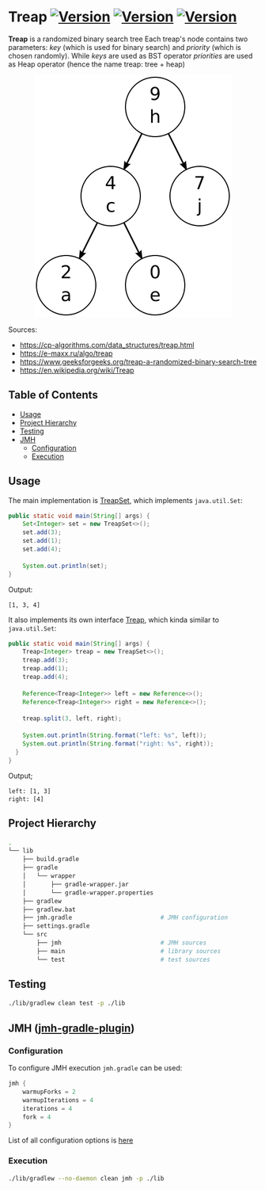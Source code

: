 # Treap [![Version](https://img.shields.io/badge/Version-0.1.M3-color.svg)](https://github.com/igabaydulin/treap) [![Version](https://img.shields.io/badge/Java-OpenJDK%2012.0.1-dd0000.svg?logo=java)](https://jdk.java.net/12/) [![Version](https://img.shields.io/badge/Gradle-5.4.1-1ba8cb.svg)](https://docs.gradle.org/5.4.1/release-notes.html)

**Treap** is a randomized binary search tree
Each treap's node contains two parameters: *key* (which is used for binary search) and *priority* (which is chosen randomly). While
*keys* are used as BST operator *priorities* are used as Heap operator (hence the name treap: tree + heap)

<p align="center">
  <img src="https://github.com/igabaydulin/treap/blob/master/resources/treap_illustration.svg">
</p>

Sources:
* https://cp-algorithms.com/data_structures/treap.html
* https://e-maxx.ru/algo/treap
* https://www.geeksforgeeks.org/treap-a-randomized-binary-search-tree
* https://en.wikipedia.org/wiki/Treap

## Table of Contents
* [Usage](#usage)
* [Project Hierarchy](#project-hierarchy)
* [Testing](#testing)
* [JMH](#jmh)
  * [Configuration](#configuration)
  * [Execution](#execution)

## Usage
The main implementation is [TreapSet](https://github.com/igabaydulin/treap/blob/master/lib/src/main/java/com/github/igabaydulin/collections/TreapSet.java), which implements `java.util.Set`:
```java
public static void main(String[] args) {
    Set<Integer> set = new TreapSet<>();
    set.add(3);
    set.add(1);
    set.add(4);

    System.out.println(set);
}
```
Output:
```
[1, 3, 4]
```
It also implements its own interface [Treap](https://github.com/igabaydulin/treap/blob/master/lib/src/main/java/com/github/igabaydulin/collections/Treap.java), which kinda similar to `java.util.Set`:
```java
public static void main(String[] args) {
    Treap<Integer> treap = new TreapSet<>();
    treap.add(3);
    treap.add(1);
    treap.add(4);

    Reference<Treap<Integer>> left = new Reference<>();
    Reference<Treap<Integer>> right = new Reference<>();

    treap.split(3, left, right);

    System.out.println(String.format("left: %s", left));
    System.out.println(String.format("right: %s", right));
  }
}
```
Output;
```
left: [1, 3]
right: [4]
```

## Project Hierarchy
```bash
.
└── lib
    ├── build.gradle
    ├── gradle
    │   └── wrapper
    │       ├── gradle-wrapper.jar
    │       └── gradle-wrapper.properties
    ├── gradlew
    ├── gradlew.bat
    ├── jmh.gradle                         # JMH configuration
    ├── settings.gradle
    └── src
        ├── jmh                            # JMH sources
        ├── main                           # library sources
        └── test                           # test sources
```

## Testing
```bash
./lib/gradlew clean test -p ./lib
```

## JMH ([jmh-gradle-plugin](https://github.com/melix/jmh-gradle-plugin))
### Configuration
To configure JMH execution `jmh.gradle` can be used:
```gradle
jmh {
    warmupForks = 2
    warmupIterations = 4
    iterations = 4
    fork = 4
}
```
List of all configuration options is [here](https://github.com/melix/jmh-gradle-plugin#configuration-options)

### Execution
```bash
./lib/gradlew --no-daemon clean jmh -p ./lib
```
